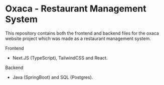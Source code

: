 # Oxaca - Restaurant Management System

This repository contains both the frontend and backend files for the oxaca website project which was made as a restaurant management system.

Frontend
- Next.JS (TypeScript), TailwindCSS and React.

Backend
- Java (SpringBoot) and SQL (Postgres).
